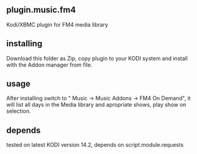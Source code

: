 plugin.music.fm4
----------------

Kodi/XBMC plugin for FM4 media library

installing
----------------

Download this folder as Zip, copy plugin to your KODI system and
install with the Addon manager from file.

usage
----------------
After installing switch to " Music -> Music Addons -> FM4 On Demand",
it will list all days in the Media library and apropriate shows, play
show on selection.


depends
----------------
tested on latest KODI version 14.2, depends on script.module.requests

